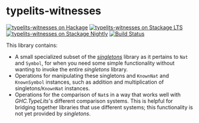 typelits-witnesses
==================

[![typelits-witnesses on Hackage](https://img.shields.io/hackage/v/typelits-witnesses.svg?maxAge=2592000)](https://hackage.haskell.org/package/typelits-witnesses)
[![typelits-witnesses on Stackage LTS](http://stackage.org/package/typelits-witnesses/badge/lts)](http://stackage.org/lts/package/typelits-witnesses)
[![typelits-witnesses on Stackage Nightly](http://stackage.org/package/typelits-witnesses/badge/nightly)](http://stackage.org/nightly/package/typelits-witnesses)
[![Build Status](https://travis-ci.org/mstksg/typelits-witnesses.svg?branch=master)](https://travis-ci.org/mstksg/typelits-witnesses)

This library contains:

*   A small specialized subset of the *[singletons][]* library as it pertains to
    `Nat` and `Symbol`, for when you need some simple functionality without
    wanting to invoke the entire *singletons* library.
*   Operations for manipulating these singletons and `KnownNat` and
    `KnownSymbol` instances, such as addition and multiplication of
    singletons/`KnownNat` instances.
*   Operations for the comparison of `Nat`s in a way that works well with
    *GHC.TypeLits*'s different comparison systems.  This is helpful for
    bridging together libraries that use different systems; this functionality
    is not yet provided by *singletons*.

[singletons]: https://hackage.haskell.org/package/singletons
